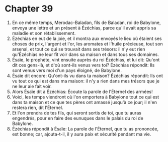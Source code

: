 # Chapter 39

1. En ce même temps, Merodac-Baladan, fils de Baladan, roi de Babylone, envoya une lettre et un présent à Ézéchias, parce qu'il avait appris sa maladie et son rétablissement.
2. Ézéchias en eut de la joie, et il montra aux envoyés le lieu où étaient ses choses de prix, l'argent et l'or, les aromates et l'huile précieuse, tout son arsenal, et tout ce qui se trouvait dans ses trésors: il n'y eut rien qu'Ézéchias ne leur fît voir dans sa maison et dans tous ses domaines.
3. Ésaïe, le prophète, vint ensuite auprès du roi Ézéchias, et lui dit: Qu'ont dit ces gens-là, et d'où sont-ils venus vers toi? Ézéchias répondit: Ils sont venus vers moi d'un pays éloigné, de Babylone.
4. Ésaïe dit encore: Qu'ont-ils vu dans ta maison? Ézéchias répondit: Ils ont vu tout ce qui est dans ma maison: il n'y a rien dans mes trésors que je ne leur aie fait voir.
5. Alors Ésaïe dit à Ézéchias: Écoute la parole de l'Éternel des armées!
6. Voici, les temps viendront où l'on emportera à Babylone tout ce qui est dans ta maison et ce que tes pères ont amassé jusqu'à ce jour; il n'en restera rien, dit l'Éternel.
7. Et l'on prendra de tes fils, qui seront sortis de toi, que tu auras engendrés, pour en faire des eunuques dans le palais du roi de Babylone.
8. Ézéchias répondit à Ésaïe: La parole de l'Éternel, que tu as prononcée, est bonne; car, ajouta-t-il, il y aura paix et sécurité pendant ma vie.

